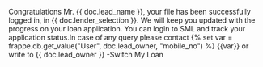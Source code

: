 Congratulations Mr. {{ doc.lead_name }}, your file has been successfully logged in, in {{ doc.lender_selection }}. We will keep you updated with the progress on your loan application. You can login to SML and track your application status.In case of any query please contact {% set var = frappe.db.get_value("User", doc.lead_owner, "mobile_no") %} {{var}} or write to {{ doc.lead_owner }} -Switch My Loan